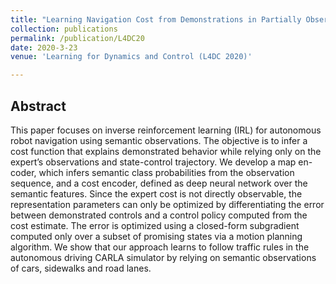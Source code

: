 ```yaml
---
title: "Learning Navigation Cost from Demonstrations in Partially Observable Environments"
collection: publications
permalink: /publication/L4DC20
date: 2020-3-23
venue: 'Learning for Dynamics and Control (L4DC 2020)'

---
```

<!--[[ArXiv]](https://arxiv.org/abs/2002.11637) -->


## Abstract
This paper focuses on inverse reinforcement learning (IRL) for autonomous robot navigation using semantic observations. The objective is to infer a cost function that explains demonstrated behavior while relying only on the expert’s observations and state-control trajectory. We develop a map en-
coder, which infers semantic class probabilities from the observation sequence, and a cost encoder, defined as deep neural network over the semantic features. Since the expert cost is not directly observable, the representation parameters can only be optimized by differentiating the error between
demonstrated controls and a control policy computed from the cost estimate. The error is optimized using a closed-form subgradient computed only over a subset of promising states via a motion planning algorithm. We show that our approach learns to follow traffic rules in the autonomous driving CARLA simulator by relying on semantic observations of cars, sidewalks and road lanes.